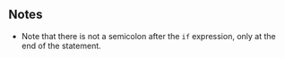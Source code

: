 ## Notes

- Note that there is not a semicolon after the `if` expression, only at the end of the statement.
